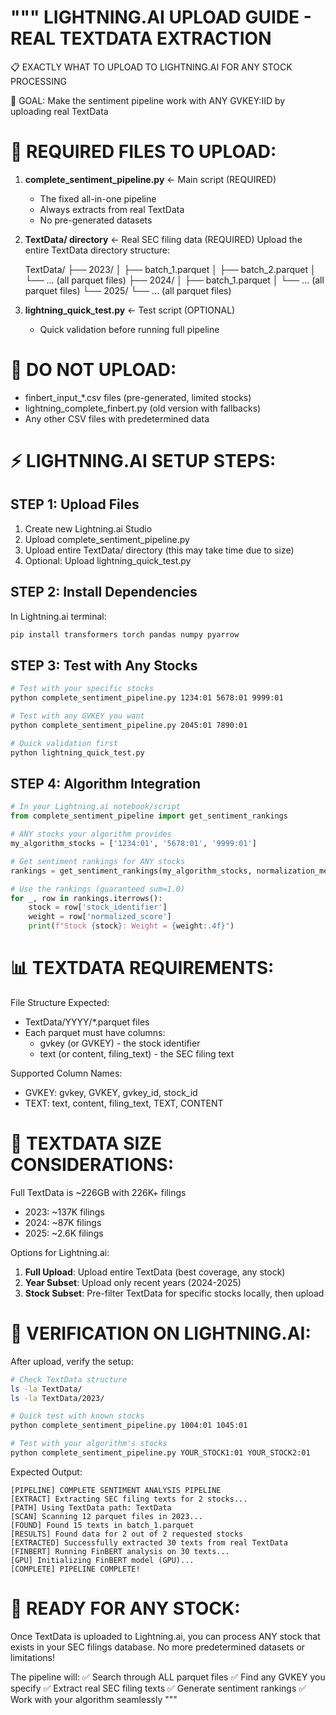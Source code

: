 """
LIGHTNING.AI UPLOAD GUIDE - REAL TEXTDATA EXTRACTION
=====================================================

📋 EXACTLY WHAT TO UPLOAD TO LIGHTNING.AI FOR ANY STOCK PROCESSING

🎯 GOAL: Make the sentiment pipeline work with ANY GVKEY:IID by uploading real TextData

📁 REQUIRED FILES TO UPLOAD:
============================

1. **complete_sentiment_pipeline.py** ← Main script (REQUIRED)
   - The fixed all-in-one pipeline
   - Always extracts from real TextData
   - No pre-generated datasets

2. **TextData/ directory** ← Real SEC filing data (REQUIRED)
   Upload the entire TextData directory structure:
   
   TextData/
   ├── 2023/
   │   ├── batch_1.parquet
   │   ├── batch_2.parquet
   │   └── ... (all parquet files)
   ├── 2024/
   │   ├── batch_1.parquet
   │   └── ... (all parquet files)
   └── 2025/
       └── ... (all parquet files)

3. **lightning_quick_test.py** ← Test script (OPTIONAL)
   - Quick validation before running full pipeline

🚫 DO NOT UPLOAD:
================
- finbert_input_*.csv files (pre-generated, limited stocks)
- lightning_complete_finbert.py (old version with fallbacks)
- Any other CSV files with predetermined data

⚡ LIGHTNING.AI SETUP STEPS:
============================

STEP 1: Upload Files
-------------------
1. Create new Lightning.ai Studio
2. Upload complete_sentiment_pipeline.py
3. Upload entire TextData/ directory (this may take time due to size)
4. Optional: Upload lightning_quick_test.py

STEP 2: Install Dependencies
---------------------------
In Lightning.ai terminal:
```bash
pip install transformers torch pandas numpy pyarrow
```

STEP 3: Test with Any Stocks
---------------------------
```bash
# Test with your specific stocks
python complete_sentiment_pipeline.py 1234:01 5678:01 9999:01

# Test with any GVKEY you want
python complete_sentiment_pipeline.py 2045:01 7890:01

# Quick validation first
python lightning_quick_test.py
```

STEP 4: Algorithm Integration
----------------------------
```python
# In your Lightning.ai notebook/script
from complete_sentiment_pipeline import get_sentiment_rankings

# ANY stocks your algorithm provides
my_algorithm_stocks = ['1234:01', '5678:01', '9999:01']

# Get sentiment rankings for ANY stocks
rankings = get_sentiment_rankings(my_algorithm_stocks, normalization_method='softmax')

# Use the rankings (guaranteed sum=1.0)
for _, row in rankings.iterrows():
    stock = row['stock_identifier']
    weight = row['normalized_score']
    print(f"Stock {stock}: Weight = {weight:.4f}")
```

📊 TEXTDATA REQUIREMENTS:
=========================

File Structure Expected:
- TextData/YYYY/*.parquet files
- Each parquet must have columns:
  * gvkey (or GVKEY) - the stock identifier
  * text (or content, filing_text) - the SEC filing text

Supported Column Names:
- GVKEY: gvkey, GVKEY, gvkey_id, stock_id
- TEXT: text, content, filing_text, TEXT, CONTENT

💾 TEXTDATA SIZE CONSIDERATIONS:
===============================

Full TextData is ~226GB with 226K+ filings
- 2023: ~137K filings 
- 2024: ~87K filings
- 2025: ~2.6K filings

Options for Lightning.ai:
1. **Full Upload**: Upload entire TextData (best coverage, any stock)
2. **Year Subset**: Upload only recent years (2024-2025)
3. **Stock Subset**: Pre-filter TextData for specific stocks locally, then upload

🎯 VERIFICATION ON LIGHTNING.AI:
===============================

After upload, verify the setup:
```bash
# Check TextData structure
ls -la TextData/
ls -la TextData/2023/

# Quick test with known stocks
python complete_sentiment_pipeline.py 1004:01 1045:01

# Test with your algorithm's stocks
python complete_sentiment_pipeline.py YOUR_STOCK1:01 YOUR_STOCK2:01
```

Expected Output:
```
[PIPELINE] COMPLETE SENTIMENT ANALYSIS PIPELINE
[EXTRACT] Extracting SEC filing texts for 2 stocks...
[PATH] Using TextData path: TextData
[SCAN] Scanning 12 parquet files in 2023...
[FOUND] Found 15 texts in batch_1.parquet
[RESULTS] Found data for 2 out of 2 requested stocks
[EXTRACTED] Successfully extracted 30 texts from real TextData
[FINBERT] Running FinBERT analysis on 30 texts...
[GPU] Initializing FinBERT model (GPU)...
[COMPLETE] PIPELINE COMPLETE!
```

🚀 READY FOR ANY STOCK:
=======================

Once TextData is uploaded to Lightning.ai, you can process ANY stock that exists in your SEC filings database. No more predetermined datasets or limitations!

The pipeline will:
✅ Search through ALL parquet files
✅ Find any GVKEY you specify
✅ Extract real SEC filing texts
✅ Generate sentiment rankings
✅ Work with your algorithm seamlessly
"""